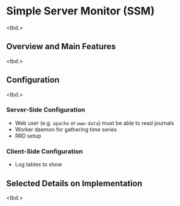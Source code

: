 # Simple Server Monitor (SSM)
<tbd.>

## Overview and Main Features

<tbd.>

## Configuration

<tbd.>

### Server-Side Configuration

 - Web user (e.g. `apache` or `www-data`) must be able to read journals
 - Worker daemon for gathering time series
 - RRD setup

### Client-Side Configuration

 - Log tables to show

## Selected Details on Implementation

<tbd.>
